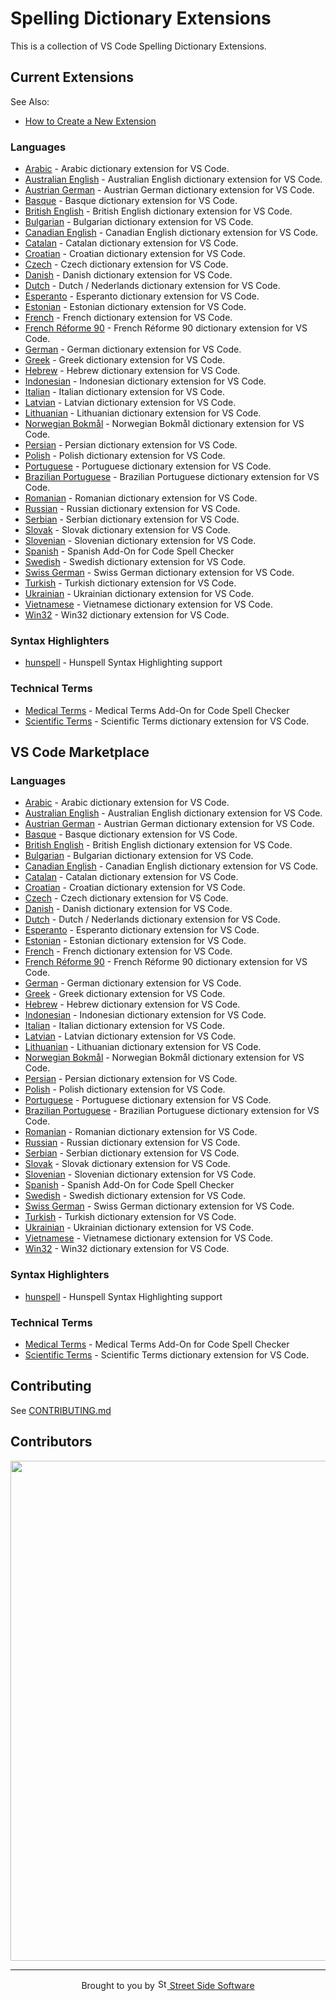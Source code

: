 # Spelling Dictionary Extensions

This is a collection of VS Code Spelling Dictionary Extensions.

## Current Extensions

See Also:

- [How to Create a New Extension](https://github.com/streetsidesoftware/vscode-cspell-dict-extensions/blob/main/CONTRIBUTING.md#how-to-create-a-new-extension)

<!--- @@inject: static/generated/extension_list.md --->

### Languages

- [Arabic](extensions/arabic#readme) - Arabic dictionary extension for VS Code.
- [Australian English](extensions/australian-english#readme) - Australian English dictionary extension for VS Code.
- [Austrian German](extensions/austrian-german#readme) - Austrian German dictionary extension for VS Code.
- [Basque](extensions/basque#readme) - Basque dictionary extension for VS Code.
- [British English](extensions/british-english#readme) - British English dictionary extension for VS Code.
- [Bulgarian](extensions/bulgarian#readme) - Bulgarian dictionary extension for VS Code.
- [Canadian English](extensions/canadian-english#readme) - Canadian English dictionary extension for VS Code.
- [Catalan](extensions/catalan#readme) - Catalan dictionary extension for VS Code.
- [Croatian](extensions/croatian#readme) - Croatian dictionary extension for VS Code.
- [Czech](extensions/czech#readme) - Czech dictionary extension for VS Code.
- [Danish](extensions/danish#readme) - Danish dictionary extension for VS Code.
- [Dutch](extensions/dutch#readme) - Dutch / Nederlands dictionary extension for VS Code.
- [Esperanto](extensions/esperanto#readme) - Esperanto dictionary extension for VS Code.
- [Estonian](extensions/estonian#readme) - Estonian dictionary extension for VS Code.
- [French](extensions/french#readme) - French dictionary extension for VS Code.
- [French Réforme 90](extensions/french-reforme#readme) - French Réforme 90 dictionary extension for VS Code.
- [German](extensions/german#readme) - German dictionary extension for VS Code.
- [Greek](extensions/greek#readme) - Greek dictionary extension for VS Code.
- [Hebrew](extensions/hebrew#readme) - Hebrew dictionary extension for VS Code.
- [Indonesian](extensions/indonesian#readme) - Indonesian dictionary extension for VS Code.
- [Italian](extensions/italian#readme) - Italian dictionary extension for VS Code.
- [Latvian](extensions/latvian#readme) - Latvian dictionary extension for VS Code.
- [Lithuanian](extensions/lithuanian#readme) - Lithuanian dictionary extension for VS Code.
- [Norwegian Bokmål](extensions/norwegian-bokmal#readme) - Norwegian Bokmål dictionary extension for VS Code.
- [Persian](extensions/persian#readme) - Persian dictionary extension for VS Code.
- [Polish](extensions/polish#readme) - Polish dictionary extension for VS Code.
- [Portuguese](extensions/portuguese#readme) - Portuguese dictionary extension for VS Code.
- [Brazilian Portuguese](extensions/portuguese-brazilian#readme) - Brazilian Portuguese dictionary extension for VS Code.
- [Romanian](extensions/romanian#readme) - Romanian dictionary extension for VS Code.
- [Russian](extensions/russian#readme) - Russian dictionary extension for VS Code.
- [Serbian](extensions/serbian#readme) - Serbian dictionary extension for VS Code.
- [Slovak](extensions/slovak#readme) - Slovak dictionary extension for VS Code.
- [Slovenian](extensions/slovenian#readme) - Slovenian dictionary extension for VS Code.
- [Spanish](extensions/spanish#readme) - Spanish Add-On for Code Spell Checker
- [Swedish](extensions/swedish#readme) - Swedish dictionary extension for VS Code.
- [Swiss German](extensions/swiss-german#readme) - Swiss German dictionary extension for VS Code.
- [Turkish](extensions/turkish#readme) - Turkish dictionary extension for VS Code.
- [Ukrainian](extensions/ukrainian#readme) - Ukrainian dictionary extension for VS Code.
- [Vietnamese](extensions/vietnamese#readme) - Vietnamese dictionary extension for VS Code.
- [Win32](extensions/win32#readme) - Win32 dictionary extension for VS Code.

### Syntax Highlighters

- [hunspell](extensions/hunspell-syntax#readme) - Hunspell Syntax Highlighting support

### Technical Terms

- [Medical Terms](extensions/medical-terms#readme) - Medical Terms Add-On for Code Spell Checker
- [Scientific Terms](extensions/scientific-terms#readme) - Scientific Terms dictionary extension for VS Code.

<!--- @@inject-end: static/generated/extension_list.md --->

## VS Code Marketplace

<!--- @@inject: static/generated/marketplace_extensions.md --->

### Languages

- [Arabic](https://marketplace.visualstudio.com/items?itemName=streetsidesoftware.code-spell-checker-arabic) - Arabic dictionary extension for VS Code.
- [Australian English](https://marketplace.visualstudio.com/items?itemName=streetsidesoftware.code-spell-checker-australian-english) - Australian English dictionary extension for VS Code.
- [Austrian German](https://marketplace.visualstudio.com/items?itemName=streetsidesoftware.code-spell-checker-austrian-german) - Austrian German dictionary extension for VS Code.
- [Basque](https://marketplace.visualstudio.com/items?itemName=streetsidesoftware.code-spell-checker-basque) - Basque dictionary extension for VS Code.
- [British English](https://marketplace.visualstudio.com/items?itemName=streetsidesoftware.code-spell-checker-british-english) - British English dictionary extension for VS Code.
- [Bulgarian](https://marketplace.visualstudio.com/items?itemName=streetsidesoftware.code-spell-checker-bulgarian) - Bulgarian dictionary extension for VS Code.
- [Canadian English](https://marketplace.visualstudio.com/items?itemName=streetsidesoftware.code-spell-checker-canadian-english) - Canadian English dictionary extension for VS Code.
- [Catalan](https://marketplace.visualstudio.com/items?itemName=streetsidesoftware.code-spell-checker-catalan) - Catalan dictionary extension for VS Code.
- [Croatian](https://marketplace.visualstudio.com/items?itemName=streetsidesoftware.code-spell-checker-croatian) - Croatian dictionary extension for VS Code.
- [Czech](https://marketplace.visualstudio.com/items?itemName=streetsidesoftware.code-spell-checker-czech) - Czech dictionary extension for VS Code.
- [Danish](https://marketplace.visualstudio.com/items?itemName=streetsidesoftware.code-spell-checker-danish) - Danish dictionary extension for VS Code.
- [Dutch](https://marketplace.visualstudio.com/items?itemName=streetsidesoftware.code-spell-checker-dutch) - Dutch / Nederlands dictionary extension for VS Code.
- [Esperanto](https://marketplace.visualstudio.com/items?itemName=streetsidesoftware.code-spell-checker-esperanto) - Esperanto dictionary extension for VS Code.
- [Estonian](https://marketplace.visualstudio.com/items?itemName=streetsidesoftware.code-spell-checker-estonian) - Estonian dictionary extension for VS Code.
- [French](https://marketplace.visualstudio.com/items?itemName=streetsidesoftware.code-spell-checker-french) - French dictionary extension for VS Code.
- [French Réforme 90](https://marketplace.visualstudio.com/items?itemName=streetsidesoftware.code-spell-checker-french-reforme) - French Réforme 90 dictionary extension for VS Code.
- [German](https://marketplace.visualstudio.com/items?itemName=streetsidesoftware.code-spell-checker-german) - German dictionary extension for VS Code.
- [Greek](https://marketplace.visualstudio.com/items?itemName=streetsidesoftware.code-spell-checker-greek) - Greek dictionary extension for VS Code.
- [Hebrew](https://marketplace.visualstudio.com/items?itemName=streetsidesoftware.code-spell-checker-hebrew) - Hebrew dictionary extension for VS Code.
- [Indonesian](https://marketplace.visualstudio.com/items?itemName=streetsidesoftware.code-spell-checker-indonesian) - Indonesian dictionary extension for VS Code.
- [Italian](https://marketplace.visualstudio.com/items?itemName=streetsidesoftware.code-spell-checker-italian) - Italian dictionary extension for VS Code.
- [Latvian](https://marketplace.visualstudio.com/items?itemName=streetsidesoftware.code-spell-checker-latvian) - Latvian dictionary extension for VS Code.
- [Lithuanian](https://marketplace.visualstudio.com/items?itemName=streetsidesoftware.code-spell-checker-lithuanian) - Lithuanian dictionary extension for VS Code.
- [Norwegian Bokmål](https://marketplace.visualstudio.com/items?itemName=streetsidesoftware.code-spell-checker-norwegian-bokmal) - Norwegian Bokmål dictionary extension for VS Code.
- [Persian](https://marketplace.visualstudio.com/items?itemName=streetsidesoftware.code-spell-checker-persian) - Persian dictionary extension for VS Code.
- [Polish](https://marketplace.visualstudio.com/items?itemName=streetsidesoftware.code-spell-checker-polish) - Polish dictionary extension for VS Code.
- [Portuguese](https://marketplace.visualstudio.com/items?itemName=streetsidesoftware.code-spell-checker-portuguese) - Portuguese dictionary extension for VS Code.
- [Brazilian Portuguese](https://marketplace.visualstudio.com/items?itemName=streetsidesoftware.code-spell-checker-portuguese-brazilian) - Brazilian Portuguese dictionary extension for VS Code.
- [Romanian](https://marketplace.visualstudio.com/items?itemName=streetsidesoftware.code-spell-checker-romanian) - Romanian dictionary extension for VS Code.
- [Russian](https://marketplace.visualstudio.com/items?itemName=streetsidesoftware.code-spell-checker-russian) - Russian dictionary extension for VS Code.
- [Serbian](https://marketplace.visualstudio.com/items?itemName=streetsidesoftware.code-spell-checker-serbian) - Serbian dictionary extension for VS Code.
- [Slovak](https://marketplace.visualstudio.com/items?itemName=streetsidesoftware.code-spell-checker-slovak) - Slovak dictionary extension for VS Code.
- [Slovenian](https://marketplace.visualstudio.com/items?itemName=streetsidesoftware.code-spell-checker-slovenian) - Slovenian dictionary extension for VS Code.
- [Spanish](https://marketplace.visualstudio.com/items?itemName=streetsidesoftware.code-spell-checker-spanish) - Spanish Add-On for Code Spell Checker
- [Swedish](https://marketplace.visualstudio.com/items?itemName=streetsidesoftware.code-spell-checker-swedish) - Swedish dictionary extension for VS Code.
- [Swiss German](https://marketplace.visualstudio.com/items?itemName=streetsidesoftware.code-spell-checker-swiss-german) - Swiss German dictionary extension for VS Code.
- [Turkish](https://marketplace.visualstudio.com/items?itemName=streetsidesoftware.code-spell-checker-turkish) - Turkish dictionary extension for VS Code.
- [Ukrainian](https://marketplace.visualstudio.com/items?itemName=streetsidesoftware.code-spell-checker-ukrainian) - Ukrainian dictionary extension for VS Code.
- [Vietnamese](https://marketplace.visualstudio.com/items?itemName=streetsidesoftware.code-spell-checker-vietnamese) - Vietnamese dictionary extension for VS Code.
- [Win32](https://marketplace.visualstudio.com/items?itemName=streetsidesoftware.code-spell-checker-win32) - Win32 dictionary extension for VS Code.

### Syntax Highlighters

- [hunspell](https://marketplace.visualstudio.com/items?itemName=streetsidesoftware.hunspell) - Hunspell Syntax Highlighting support

### Technical Terms

- [Medical Terms](https://marketplace.visualstudio.com/items?itemName=streetsidesoftware.code-spell-checker-medical-terms) - Medical Terms Add-On for Code Spell Checker
- [Scientific Terms](https://marketplace.visualstudio.com/items?itemName=streetsidesoftware.code-spell-checker-scientific-terms) - Scientific Terms dictionary extension for VS Code.

<!--- @@inject-end: static/generated/marketplace_extensions.md --->

## Contributing

See [CONTRIBUTING.md](CONTRIBUTING.md)

## Contributors

<a href="https://github.com/streetsidesoftware/cspell-dicts/graphs/contributors">
  <img src="https://contrib.rocks/image?repo=streetsidesoftware/cspell-dicts&r="  width="800px"/>
</a>

<!--

- _Arabic_ - [Watheq](https://github.com/watheqAlshowaiter/), [Taha Zerrouki](https://github.com/linuxscout), and [Ahmed ElTabarani](https://github.com/AhmedElTabarani)
- _Catalan_ - [Jordi Olivares Provencio](https://github.com/jordiolivares)
- _Czech_ - [Zereges](https://github.com/Zereges)
- _Estonian_ - [Igor Krupenja](https://github.com/igor-krupenja)
- _Polish_ - [Jackens](https://github.com/jackens)
- _Danish_ - [viktorstrate](https://github.com/viktorstrate)
- _Slovenian_ - [KrOstir](https://github.com/KrOstir)
- _Lithuanian_ - [Combinacijus](https://github.com/Combinacijus)

-->

<!--- @@inject: static/footer.md --->

<br/>

---

<p align="center">
Brought to you by <a href="https://streetsidesoftware.com" title="Street Side Software">
<img width="16" alt="Street Side Software Logo" src="https://i.imgur.com/CyduuVY.png" /> Street Side Software
</a>
</p>

<!--- @@inject-end: static/footer.md --->

<!---
cspell:words Jordi Olivares Provencio
cspell:words Zereges
cspell:words Igor Krupenja
cspell:words Jackens
cspell:words viktorstrate
cspell:words KrOstir
cspell:words Combinacijus
cspell:words Bokmål bokmal
cspell:words Watheq Taha Zerrouki Ahmed ElTabarani
cspell:words Nederlands
--->
